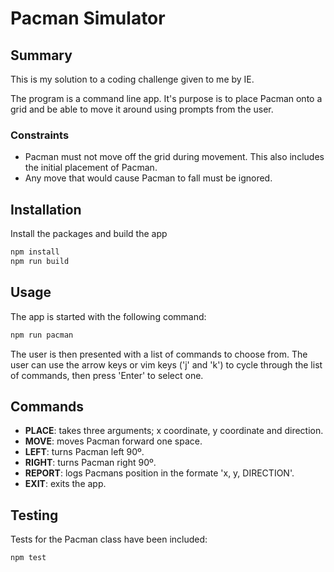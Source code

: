 # Pacman Simulator

## Summary

This is my solution to a coding challenge given to me by IE.

The program is a command line app. It's purpose is to place Pacman onto a grid and be able to move it around using prompts from the user.

### Constraints

- Pacman must not move off the grid during movement. This also includes the initial placement of Pacman.
- Any move that would cause Pacman to fall must be ignored.

## Installation

Install the packages and build the app

```bash
npm install
npm run build
```

## Usage

The app is started with the following command:

```bash
npm run pacman
```

The user is then presented with a list of commands to choose from. The user can use the arrow keys or vim keys ('j' and 'k') to cycle through the list of commands, then press 'Enter' to select one.

## Commands

- **PLACE**: takes three arguments; x coordinate, y coordinate and direction.
- **MOVE**: moves Pacman forward one space.
- **LEFT**: turns Pacman left 90º.
- **RIGHT**: turns Pacman right 90º.
- **REPORT**: logs Pacmans position in the formate 'x, y, DIRECTION'.
- **EXIT**: exits the app.

## Testing

Tests for the Pacman class have been included:

```bash
npm test
```
